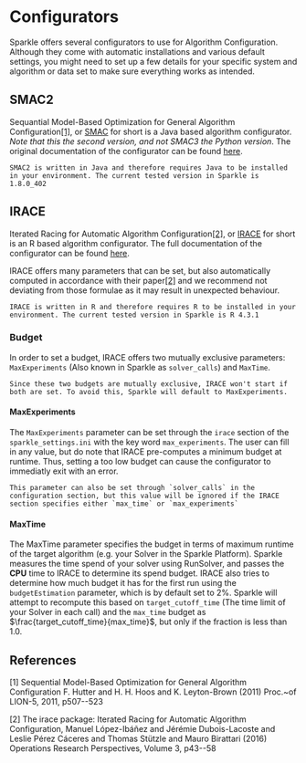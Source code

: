 # Configurators

Sparkle offers several configurators to use for Algorithm Configuration. Although they come with automatic installations and various default settings, you might need to set up a few details for your specific system and algorithm or data set to make sure everything works as intended.

## SMAC2

Sequantial Model-Based Optimization for General Algorithm Configuration[[1]](#1), or [SMAC]((https://www.cs.ubc.ca/labs/algorithms/Projects/SMAC)) for short is a Java based algorithm configurator. *Note that this the second version, and not SMAC3 the Python version*. The original documentation of the configurator can be found [here](https://www.cs.ubc.ca/labs/algorithms/Projects/SMAC/v2.10.03/manual.pdf).

```{note}
SMAC2 is written in Java and therefore requires Java to be installed in your environment. The current tested version in Sparkle is 1.8.0_402
```

## IRACE

Iterated Racing for Automatic Algorithm Configuration[[2]](#2), or [IRACE](https://mlopez-ibanez.github.io/irace/) for short is an R based algorithm configurator. The full documentation of the configurator can be found [here](https://cran.r-project.org/web/packages/irace/vignettes/irace-package.pdf).

IRACE offers many parameters that can be set, but also automatically computed in accordance with their paper[[2]](#2) and we recommend not deviating from those formulae as it may result in unexpected behaviour.

```Note
IRACE is written in R and therefore requires R to be installed in your environment. The current tested version in Sparkle is R 4.3.1
```

### Budget

In order to set a budget, IRACE offers two mutually exclusive parameters: `MaxExperiments` (Also known in Sparkle as `solver_calls`) and `MaxTime`.

```{note}
Since these two budgets are mutually exclusive, IRACE won't start if both are set. To avoid this, Sparkle will default to MaxExperiments.
```

#### MaxExperiments

The `MaxExperiments` parameter can be set through the `irace` section of the `sparkle_settings.ini` with the key word `max_experiments`. The user can fill in any value, but do note that IRACE pre-computes a minimum budget at runtime. Thus, setting a too low budget can cause the configurator to immediatly exit with an error.

```{note}
This parameter can also be set through `solver_calls` in the configuration section, but this value will be ignored if the IRACE section specifies either `max_time` or `max_experiments`
```

#### MaxTime

The MaxTime parameter specifies the budget in terms of maximum runtime of the target algorithm (e.g. your Solver in the Sparkle Platform). Sparkle measures the time spend of your solver using RunSolver, and passes the **CPU** time to IRACE to determine its spend budget. IRACE also tries to determine how much budget it has for the first run using the `budgetEstimation` parameter, which is by default set to 2%. Sparkle will attempt to recompute this based on `target_cutoff_time` (The time limit of your Solver in each call) and the `max_time` budget as $\frac{target_cutoff_time}{max_time}$, but only if the fraction is less than 1.0.

## References

<a id="1">[1]</a>
Sequential Model-Based Optimization for General Algorithm Configuration
F. Hutter and H. H. Hoos and K. Leyton-Brown (2011)
Proc.~of LION-5, 2011, p507--523

<a id="2">[2]</a>
The irace package: Iterated Racing for Automatic Algorithm Configuration,
Manuel López-Ibáñez and Jérémie Dubois-Lacoste and Leslie Pérez Cáceres and Thomas Stützle and Mauro Birattari (2016)
Operations Research Perspectives, Volume 3, p43--58
